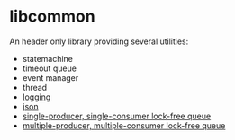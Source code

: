 # libcommon

An header only library providing several utilities:

 - statemachine
 - timeout queue
 - event manager
 - thread
 - [logging](https://github.com/gabime/spdlog)
 - [json](https://github.com/nlohmann/json)
 - [single-producer, single-consumer lock-free queue](https://github.com/cameron314/readerwriterqueue)
 - [multiple-producer, multiple-consumer lock-free queue](https://github.com/cameron314/concurrentqueue)
